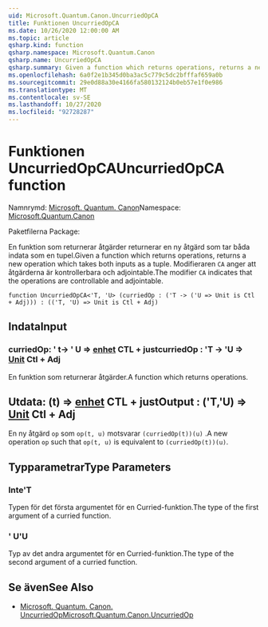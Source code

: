 ```yaml
---
uid: Microsoft.Quantum.Canon.UncurriedOpCA
title: Funktionen UncurriedOpCA
ms.date: 10/26/2020 12:00:00 AM
ms.topic: article
qsharp.kind: function
qsharp.namespace: Microsoft.Quantum.Canon
qsharp.name: UncurriedOpCA
qsharp.summary: Given a function which returns operations, returns a new operation which takes both inputs as a tuple. The modifier `CA` indicates that the operations are controllable and adjointable.
ms.openlocfilehash: 6a0f2e1b345d0ba3ac5c779c5dc2bfffaf659a0b
ms.sourcegitcommit: 29e0d88a30e4166fa580132124b0eb57e1f0e986
ms.translationtype: MT
ms.contentlocale: sv-SE
ms.lasthandoff: 10/27/2020
ms.locfileid: "92728287"
---
```

# <a name="uncurriedopca-function"></a><span data-ttu-id="88909-102">Funktionen UncurriedOpCA</span><span class="sxs-lookup"><span data-stu-id="88909-102">UncurriedOpCA function</span></span>

<span data-ttu-id="88909-103">Namnrymd: [Microsoft. Quantum. Canon](xref:Microsoft.Quantum.Canon)</span><span class="sxs-lookup"><span data-stu-id="88909-103">Namespace: [Microsoft.Quantum.Canon](xref:Microsoft.Quantum.Canon)</span></span>

<span data-ttu-id="88909-104">Paketfilerna [](https://nuget.org/packages/)</span><span class="sxs-lookup"><span data-stu-id="88909-104">Package: [](https://nuget.org/packages/)</span></span>


<span data-ttu-id="88909-105">En funktion som returnerar åtgärder returnerar en ny åtgärd som tar båda indata som en tupel.</span><span class="sxs-lookup"><span data-stu-id="88909-105">Given a function which returns operations, returns a new operation which takes both inputs as a tuple.</span></span>
<span data-ttu-id="88909-106">Modifieraren `CA` anger att åtgärderna är kontrollerbara och adjointable.</span><span class="sxs-lookup"><span data-stu-id="88909-106">The modifier `CA` indicates that the operations are controllable and adjointable.</span></span>

```qsharp
function UncurriedOpCA<'T, 'U> (curriedOp : ('T -> ('U => Unit is Ctl + Adj))) : (('T, 'U) => Unit is Ctl + Adj)
```


## <a name="input"></a><span data-ttu-id="88909-107">Indata</span><span class="sxs-lookup"><span data-stu-id="88909-107">Input</span></span>

### <a name="curriedop--t---u--unit-ctl--adj"></a><span data-ttu-id="88909-108">curriedOp: ' t-> ' U => [enhet](xref:microsoft.quantum.lang-ref.unit) CTL + just</span><span class="sxs-lookup"><span data-stu-id="88909-108">curriedOp : 'T -> 'U => [Unit](xref:microsoft.quantum.lang-ref.unit) Ctl + Adj</span></span>

<span data-ttu-id="88909-109">En funktion som returnerar åtgärder.</span><span class="sxs-lookup"><span data-stu-id="88909-109">A function which returns operations.</span></span>



## <a name="output--tu--unit-ctl--adj"></a><span data-ttu-id="88909-110">Utdata: (t) => [enhet](xref:microsoft.quantum.lang-ref.unit) CTL + just</span><span class="sxs-lookup"><span data-stu-id="88909-110">Output : ('T,'U) => [Unit](xref:microsoft.quantum.lang-ref.unit) Ctl + Adj</span></span>

<span data-ttu-id="88909-111">En ny åtgärd `op` som `op(t, u)` motsvarar `(curriedOp(t))(u)` .</span><span class="sxs-lookup"><span data-stu-id="88909-111">A new operation `op` such that `op(t, u)` is equivalent to `(curriedOp(t))(u)`.</span></span>

## <a name="type-parameters"></a><span data-ttu-id="88909-112">Typparametrar</span><span class="sxs-lookup"><span data-stu-id="88909-112">Type Parameters</span></span>

### <a name="t"></a><span data-ttu-id="88909-113">Inte</span><span class="sxs-lookup"><span data-stu-id="88909-113">'T</span></span>

<span data-ttu-id="88909-114">Typen för det första argumentet för en Curried-funktion.</span><span class="sxs-lookup"><span data-stu-id="88909-114">The type of the first argument of a curried function.</span></span>
### <a name="u"></a><span data-ttu-id="88909-115">' U</span><span class="sxs-lookup"><span data-stu-id="88909-115">'U</span></span>

<span data-ttu-id="88909-116">Typ av det andra argumentet för en Curried-funktion.</span><span class="sxs-lookup"><span data-stu-id="88909-116">The type of the second argument of a curried function.</span></span>

## <a name="see-also"></a><span data-ttu-id="88909-117">Se även</span><span class="sxs-lookup"><span data-stu-id="88909-117">See Also</span></span>

- [<span data-ttu-id="88909-118">Microsoft. Quantum. Canon. UncurriedOp</span><span class="sxs-lookup"><span data-stu-id="88909-118">Microsoft.Quantum.Canon.UncurriedOp</span></span>](xref:Microsoft.Quantum.Canon.UncurriedOp)